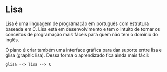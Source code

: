 # Lisa

Lisa é uma linguagem de programação em português com estrutura baseada em C. Lisa está em desenvolvimento e tem o intuito de tornar os conceitos de programação mais fáceis para quem não tem o domínio do inglês.

O plano é criar também uma interface gráfica para dar suporte entre lisa e glisa (graphic lisa). Dessa forma o aprendizado fica ainda mais fácil:

```
glisa --> lisa --> C
``````

